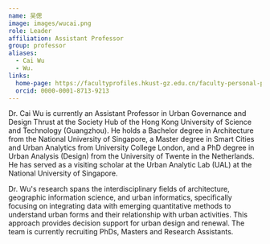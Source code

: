 ```yaml
---
name: 吴偲
image: images/wucai.png
role: Leader
affiliation: Assistant Professor
group: professor
aliases:
  - Cai Wu
  - Wu.
links:
  home-page: https://facultyprofiles.hkust-gz.edu.cn/faculty-personal-page?id=483
  orcid: 0000-0001-8713-9213
---
```


Dr. Cai Wu is currently an Assistant Professor in Urban Governance and Design Thrust at the Society Hub of the Hong Kong University of Science and Technology (Guangzhou). He holds a Bachelor degree in Architecture from the National University of Singapore, a Master degree in Smart Cities and Urban Analytics from University College London, and a PhD degree in Urban Analysis (Design) from the University of Twente in the Netherlands. He has served as a visiting scholar at the Urban Analytic Lab (UAL) at the National University of Singapore. 

Dr. Wu's research spans the interdisciplinary fields of architecture, geographic information science, and urban informatics, specifically focusing on integrating data with emerging quantitative methods to understand urban forms and their relationship with urban activities. This approach provides decision support for urban design and renewal. The team is currently recruiting PhDs, Masters and Research Assistants.
